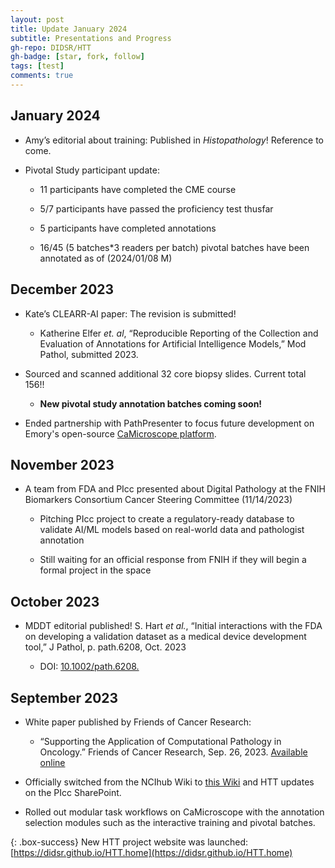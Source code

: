 ```yaml
---
layout: post
title: Update January 2024
subtitle: Presentations and Progress
gh-repo: DIDSR/HTT
gh-badge: [star, fork, follow]
tags: [test]
comments: true
---
```


## January 2024

* Amy’s editorial about training: Published in *Histopathology*! Reference to come.

* Pivotal Study participant update: 
    
    * 11 participants have completed the CME course
    
    * 5/7 participants have passed the proficiency test thusfar
    
    * 5 participants have completed annotations
    
    * 16/45 (5 batches*3 readers per batch) pivotal batches have been annotated as of (2024/01/08 M)



## December 2023

* Kate’s CLEARR-AI paper: The revision is submitted!

    * Katherine Elfer *et. al*, “Reproducible Reporting of the Collection and Evaluation of Annotations for Artificial Intelligence Models,” Mod Pathol, submitted 2023. 


* Sourced and scanned additional 32 core biopsy slides. Current total 156!!

    * **New pivotal study annotation batches coming soon!** 


* Ended partnership with PathPresenter to focus future development on Emory's open-source [CaMicroscope platform](https://wolf.cci.emory.edu/camic/htt/login.html). 
   


## November 2023

* A team from FDA and PIcc presented about Digital Pathology at the FNIH Biomarkers Consortium Cancer Steering Committee (11/14/2023) 

    * Pitching PIcc project to create a regulatory-ready database to validate AI/ML models based on real-world data and pathologist annotation

    * Still waiting for an official response from FNIH if they will begin a formal project in the space



## October 2023

* MDDT editorial published! S. Hart *et al.*, “Initial interactions with the FDA on developing a validation dataset as a medical device development tool,” J Pathol, p. path.6208, Oct. 2023

    * DOI: [10.1002/path.6208.](https://doi.org/10.1002/path.6208) 



## September 2023

* White paper published by Friends of Cancer Research:

    * “Supporting the Application of Computational Pathology in Oncology.” Friends of Cancer Research, Sep. 26, 2023. [Available online](https://friendsofcancerresearch.org/wp-content/uploads/Supporting_the_Application_of_Computational_Pathology_in_Oncology.pdf)


* Officially switched from the NCIhub Wiki to [this Wiki](../index.html) and HTT updates on the PIcc SharePoint. 

* Rolled out modular task workflows on CaMicroscope with the annotation selection modules such as the interactive training and pivotal batches.


{: .box-success}
New HTT project website was launched: [https://didsr.github.io/HTT.home](https://didsr.github.io/HTT.home)